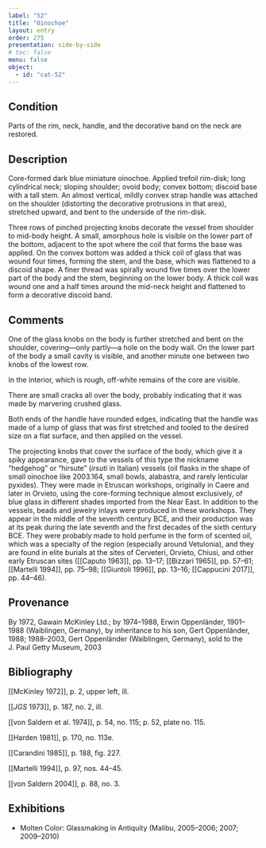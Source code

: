 ```yaml
---
label: "52"
title: "Oinochoe"
layout: entry
order: 275
presentation: side-by-side
# toc: false
menu: false
object:
  - id: "cat-52"
---
```


## Condition

Parts of the rim, neck, handle, and the decorative band on the neck are restored.

## Description

Core-formed dark blue miniature oinochoe. Applied trefoil rim-disk; long cylindrical neck; sloping shoulder; ovoid body; convex bottom; discoid base with a tall stem. An almost vertical, mildly convex strap handle was attached on the shoulder (distorting the decorative protrusions in that area), stretched upward, and bent to the underside of the rim-disk.

Three rows of pinched projecting knobs decorate the vessel from shoulder to mid-body height. A small, amorphous hole is visible on the lower part of the bottom, adjacent to the spot where the coil that forms the base was applied. On the convex bottom was added a thick coil of glass that was wound four times, forming the stem, and the base, which was flattened to a discoid shape. A finer thread was spirally wound five times over the lower part of the body and the stem, beginning on the lower body. A thick coil was wound one and a half times around the mid-neck height and flattened to form a decorative discoid band.

## Comments

One of the glass knobs on the body is further stretched and bent on the shoulder, covering—only partly—a hole on the body wall. On the lower part of the body a small cavity is visible, and another minute one between two knobs of the lowest row.

In the interior, which is rough, off-white remains of the core are visible.

There are small cracks all over the body, probably indicating that it was made by marvering crushed glass.

Both ends of the handle have rounded edges, indicating that the handle was made of a lump of glass that was first stretched and tooled to the desired size on a flat surface, and then applied on the vessel.

The projecting knobs that cover the surface of the body, which give it a spiky appearance, gave to the vessels of this type the nickname “hedgehog” or “hirsute” (*irsuti* in Italian) vessels (oil flasks in the shape of small oinochoe like 2003.164, small bowls, alabastra, and rarely lenticular pyxides). They were made in Etruscan workshops, originally in Caere and later in Orvieto, using the core-forming technique almost exclusively, of blue glass in different shades imported from the Near East. In addition to the vessels, beads and jewelry inlays were produced in these workshops. They appear in the middle of the seventh century BCE, and their production was at its peak during the late seventh and the first decades of the sixth century BCE. They were probably made to hold perfume in the form of scented oil, which was a specialty of the region (especially around Vetulonia), and they are found in elite burials at the sites of Cerveteri, Orvieto, Chiusi, and other early Etruscan sites ([[Caputo 1963]], pp. 13–17; [[Bizzari 1965]], pp. 57–61; [[Martelli 1994]], pp. 75–98; [[Giuntoli 1996]], pp. 13–16; [[Cappucini 2017]], pp. 44–46).

## Provenance

By 1972, Gawain McKinley Ltd.; by 1974–1988, Erwin Oppenländer, 1901–1988 (Waiblingen, Germany), by inheritance to his son, Gert Oppenländer, 1988; 1988–2003, Gert Oppenländer (Waiblingen, Germany), sold to the J. Paul Getty Museum, 2003

## Bibliography

[[McKinley 1972]], p. 2, upper left, ill.

[[*JGS* 1973]], p. 187, no. 2, ill.

[[von Saldern et al. 1974]], p. 54, no. 115; p. 52, plate no. 115.

[[Harden 1981]], p. 170, no. 113e.

[[Carandini 1985]], p. 188, fig. 227.

[[Martelli 1994]], p. 97, nos. 44–45.

[[von Saldern 2004]], p. 88, no. 3.

## Exhibitions

-   Molten Color: Glassmaking in Antiquity (Malibu, 2005–2006; 2007; 2009–2010)
